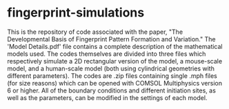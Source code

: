 # fingerprint-simulations
 
This is the repository of code associated with the paper, "The Developmental Basis of Fingerprint Pattern Formation and Variation." The 'Model Details.pdf' file contains a complete description of the mathematical models used. The codes themselves are divided into three files which respectively simulate a 2D rectangular version of the model, a mouse-scale model, and a human-scale model (both using cylindrical geometries with different parameters). The codes are .zip files containing single .mph files (for size reasons) which can be opened with COMSOL Multiphysics version 6 or higher. All of the boundary conditions and different initiation sites, as well as the parameters, can be modified in the settings of each model.
